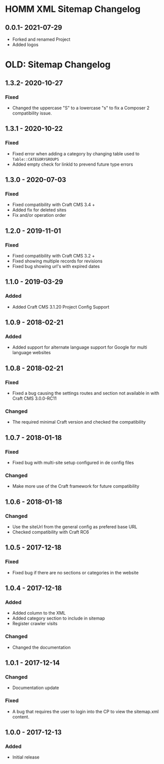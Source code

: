 # HOMM XML Sitemap Changelog

## 0.0.1- 2021-07-29

- Forked and renamed Project
- Added logos

# OLD: Sitemap Changelog

## 1.3.2- 2020-10-27

### Fixed

- Changed the uppercase "S" to a lowercase "s" to fix a Composer 2 compatibility issue.

## 1.3.1 - 2020-10-22

### Fixed

- Fixed error when adding a category by changing table used to `Table::CATEGORYGROUPS`
- Added empty check for linkId to prevend future type errors

## 1.3.0 - 2020-07-03

### Fixed

- Fixed compatibility with Craft CMS 3.4 +
- Added fix for deleted sites
- Fix and/or operation order

## 1.2.0 - 2019-11-01

### Fixed

- Fixed compatibility with Craft CMS 3.2 +
- Fixed showing multiple records for revisions
- Fixed bug showing url's with expired dates

## 1.1.0 - 2019-03-29

### Added

- Added Craft CMS 3.1.20 Project Config Support

## 1.0.9 - 2018-02-21

### Added

- Added support for alternate language support for Google for multi language websites

## 1.0.8 - 2018-02-21

### Fixed

- Fixed a bug causing the settings routes and section not available in with Craft CMS 3.0.0-RC11

### Changed

- The required minimal Craft version and checked the compatibility

## 1.0.7 - 2018-01-18

### Fixed

- Fixed bug with multi-site setup configured in de config files

### Changed

- Make more use of the Craft framework for future compatibility

## 1.0.6 - 2018-01-18

### Changed

- Use the siteUrl from the general config as prefered base URL
- Checked compatibility with Craft RC6

## 1.0.5 - 2017-12-18

### Fixed

- Fixed bug if there are no sections or categories in the website

## 1.0.4 - 2017-12-18

### Added

- Added <lastmod> column to the XML
- Added category section to include in sitemap
- Register crawler visits

### Changed

- Changed the documentation

## 1.0.1 - 2017-12-14

### Changed

- Documentation update

### Fixed

- A bug that requires the user to login into the CP to view the sitemap.xml content.

## 1.0.0 - 2017-12-13

### Added

- Initial release
